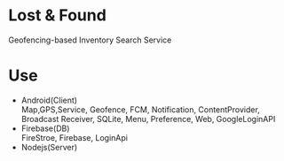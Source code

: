 # Lost & Found
Geofencing-based Inventory Search Service
 
 
# Use
+ Android(Client) <br />
Map,GPS,Service, Geofence, FCM, Notification, ContentProvider, Broadcast Receiver, SQLite, Menu, Preference, Web, GoogleLoginAPI
+ Firebase(DB) <br />
FireStroe, Firebase, LoginApi
+ Nodejs(Server)

##
